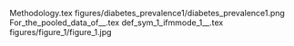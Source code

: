 Methodology.tex
figures/diabetes_prevalence1/diabetes_prevalence1.png
For_the_pooled_data_of__.tex
def_sym_1_ifmmode_1__.tex
figures/figure_1/figure_1.jpg
